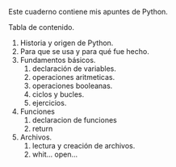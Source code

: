 Este cuaderno contiene mis apuntes de Python.

Tabla de contenido.

1. Historia y origen de Python.
1. Para que se usa y para qué fue hecho.
1. Fundamentos básicos.
    1. declaración de variables.
    2. operaciones aritmeticas.
    3. operaciones booleanas.
    4. ciclos y bucles.
    5. ejercicios.
1. Funciones
    1. declaracion de funciones
    2. return
1. Archivos.
    1. lectura y creación de archivos.
    2. whit... open...
